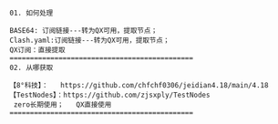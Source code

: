     01. 如何处理
    
    BASE64: 订阅链接---转为QX可用，提取节点；
    Clash.yaml:订阅链接---转为QX可用，提取节点；
    QX订阅：直接提取
    =============================================
    02. 从哪获取
    
    【8°科技】：   https://github.com/chfchf0306/jeidian4.18/main/4.18
    【TestNodes】：https://github.com/zjsxply/TestNodes
     zero长期使用；   QX直接使用
    =============================================


